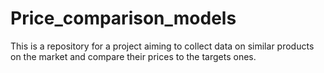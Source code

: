 # Price_comparison_models
This is a repository for a project aiming to collect data on similar products on the market and compare their prices to the targets ones.

